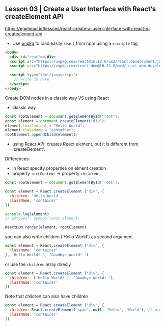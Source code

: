 ## Lesson 03 | Create a User Interface with React’s createElement API

https://egghead.io/lessons/react-create-a-user-interface-with-react-s-createelement-api

- Use [unpkg](https://unpkg.com/) to load easily `react` from npm using a `<script>` tag

```html
<body>
  <div id="root"></div>
  <script src="https://unpkg.com/react@16.12.0/umd/react.development.js"></script>
  <script src="https://unpkg.com/react-dom@16.12.0/umd/react-dom.development.js"></script>

  <script type="text/javascript">
    // write JS here 
  </script>
</body>
```

Create DOM nodes in a classic way VS using React

- classic way

```js
const rootElement = document.getElementById("root");
const element = document.createElement("div");
element.textContent = "Hello World";
element.className = "container";
rootElement.appendChild(element);
```

- using React API: creates React element, but it is different from 'createElement'.

Differences:
- in React specify properties on elment creation
- property `textContent` -> property `children`

```js
const rootElement = document.getElementById('root');

const element = React.createElement ('div', {
  children: 'Hello World',
  className: 'container'
})

console.log(element)
// $$typeof: Symbol(react.element)

ReactDOM.render(element, rootElement)
```

you can also write children ('Hello World') as second argument

```js
const element = React.createElement ('div', {
  className: 'container'
}, 'Hello World! ', 'Goodbye World! ')
```

or use the `children` array direcly

```js
const element = React.createElement ('div', {
  children:  ['Hello World! ', 'Goodbye World! '],
  className: 'container'
})
```

Note that children can also have children

```js
const element = React.createElement ('div', {
  children: React.createElement('span', null, 'Hello', 'World'), // props = null
  className: 'container'
})
```
